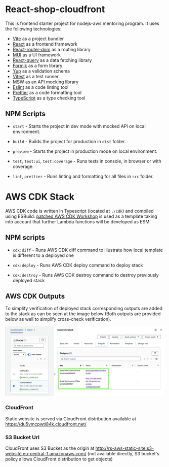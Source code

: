 # React-shop-cloudfront

This is frontend starter project for nodejs-aws mentoring program. It uses the following technologies:

- [Vite](https://vitejs.dev/) as a project bundler
- [React](https://beta.reactjs.org/) as a frontend framework
- [React-router-dom](https://reactrouterdotcom.fly.dev/) as a routing library
- [MUI](https://mui.com/) as a UI framework
- [React-query](https://react-query-v3.tanstack.com/) as a data fetching library
- [Formik](https://formik.org/) as a form library
- [Yup](https://github.com/jquense/yup) as a validation schema
- [Vitest](https://vitest.dev/) as a test runner
- [MSW](https://mswjs.io/) as an API mocking library
- [Eslint](https://eslint.org/) as a code linting tool
- [Prettier](https://prettier.io/) as a code formatting tool
- [TypeScript](https://www.typescriptlang.org/) as a type checking tool

## NPM Scripts

* `start` - Starts the project in dev mode with mocked API on local environment.

* `build` - Builds the project for production in `dist` folder.

* `preview` - Starts the project in production mode on local environment.

* `test`, `test:ui`, `test:coverage` - Runs tests in console, in browser or with coverage.

* `lint`, `prettier` - Runs linting and formatting for all files in `src` folder.

# AWS CDK Stack

AWS CDK code is written in Typescript (located at `./cdk`) and compiled using ESBuild: [patched AWS CDK Workshop](https://github.com/hazardsoft/aws-cdk-workshop) is used as a template taking into account that further Lambda functions will be developed as ESM.

## NPM scripts

* `cdk:diff` - Runs AWS CDK diff command to illustrate how local template is different to a deployed one

* `cdk:deploy` - Runs AWS CDK deploy command to deploy stack

* `cdk:destroy` - Runs AWS CDK destroy command to destroy previously deployed stack

## AWS CDK Outputs

To simplify verification of deployed stack corresponding outputs are added to the stack as can be seen at the image below (Both outputs are provided below as well to simplify cross-check verification).

![image](./images/stack-outputs.png)

### CloudFront

Static website is served via CloudFront distribution available at https://du5vmcpwti84k.cloudfront.net/

### S3 Bucket Url

CloudFront uses S3 Bucket as the origin at http://rs-aws-static-site.s3-website.eu-central-1.amazonaws.com/ (not available directly, S3 bucket's policy allows CloudFront distribution to get objects)